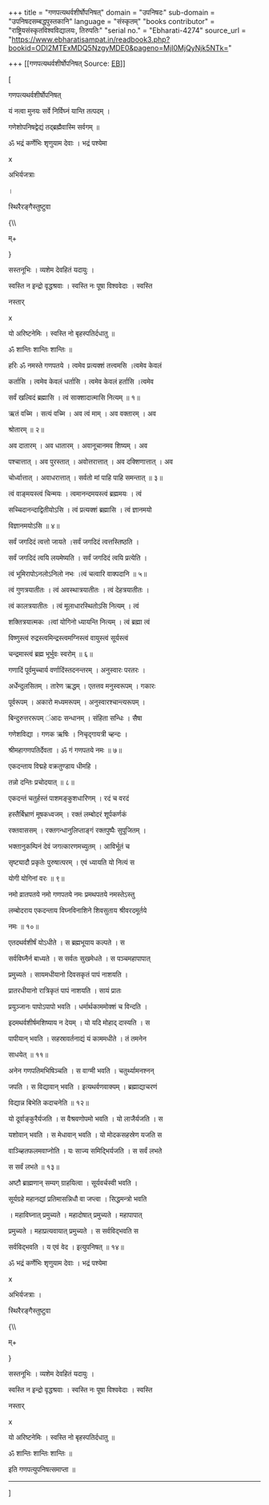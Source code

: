 +++
title = "गणपत्यथर्वशीर्षोपनिषत्"
domain = "उपनिषदः"
sub-domain = "उपनिषदसम्बद्धपुस्तकानि"
language = "संस्कृतम्"
"books contributor" = "राष्ट्रियसंस्कृतविश्वविद्यालयः, तिरुपतिः"
"serial no." = "Ebharati-4274"
source_url = "https://www.ebharatisampat.in/readbook3.php?bookid=ODI2MTExMDQ5NzgyMDE0&pageno=MjI0MjQyNjk5NTk="

+++
[[गणपत्यथर्वशीर्षोपनिषत्	Source: [EB](https://www.ebharatisampat.in/readbook3.php?bookid=ODI2MTExMDQ5NzgyMDE0&pageno=MjI0MjQyNjk5NTk=)]]

\[







गणपत्यथर्वशीर्षोपनिषत्



यं नत्वा मुनयः सर्वे निर्विघ्नं यान्ति तत्पदम् ।

गणेशोपनिषद्वेद्यं तद्ब्रह्मैवास्मि सर्वगम् ॥



ॐ भद्रं कर्णेभिः शृणुयाम देवाः । भद्रं पश्येमा

x

अभिर्यजत्राः

।

स्थिरैरङ्गैस्तुष्टुवा

{\\\\

म्+

}

सस्तनूभिः । व्यशेम देवहितं यदायुः ।

स्वस्ति न इन्द्रो वृद्धश्रवाः । स्वस्ति नः पूषा विश्ववेदाः । स्वस्ति

नस्तार्

x

यो अरिष्टनेमिः । स्वस्ति नो बृहस्पतिर्दधातु ॥



ॐ शान्तिः शान्तिः शान्तिः ॥



हरिः ॐ नमस्ते गणपतये । त्वमेव प्रत्यक्शं तत्त्वमसि ।त्वमेव केवलं

कर्तासि । त्वमेव केवलं धर्तासि । त्वमेव केवलं हर्तासि ।त्वमेव

सर्वं खल्विदं ब्रह्मासि । त्वं साक्शादात्मासि नित्यम् ॥ १॥

ऋतं वच्मि । सत्यं वच्मि । अव त्वं माम् । अव वक्तारम् । अव

श्रोतारम् ॥ २॥

अव दातारम् । अव धातारम् । अवानूचानमव शिष्यम् । अव

पश्चात्तात् । अव पुरस्तात् । अवोत्तरात्तात् । अव दक्शिणात्तात् । अव

चोर्ध्वात्तात् । अवाधरात्तात् । सर्वतो मां पाहि पाहि समन्तात् ॥ ३॥

त्वं वाङ्मयस्त्वं चिन्मयः । त्वमानन्दमयस्त्वं ब्रह्ममयः । त्वं

सच्चिदानन्दाद्वितीयोऽसि । त्वं प्रत्यक्शं ब्रह्मासि । त्वं ज्ञानमयो

विज्ञानमयोऽसि ॥ ४॥

सर्वं जगदिदं त्वत्तो जायते ।सर्वं जगदिदं त्वत्तस्तिष्ठति ।

सर्वं जगदिदं त्वयि लयमेष्यति । सर्वं जगदिदं त्वयि प्रत्येति ।

त्वं भूमिरापोऽनलोऽनिलो नभः ।त्वं चत्वारि वाक्पदानि ॥ ५॥

त्वं गुणत्रयातीतः । त्वं अवस्थात्रयातीतः । त्वं देहत्रयातीतः ।

त्वं कालत्रयातीतः । त्वं मूलाधारस्थितोऽसि नित्यम् । त्वं

शक्तित्रयात्मकः ।त्वां योगिनो ध्यायन्ति नित्यम् । त्वं ब्रह्मा त्वं

विष्णुस्त्वं रुद्रस्त्वमिन्द्रस्त्वमग्निस्त्वं वायुस्त्वं सूर्यस्त्वं

चन्द्रमास्त्वं ब्रह्म भूर्भुवः स्वरोम् ॥ ६॥

गणादिं पूर्वमुच्चार्य वर्णादिंस्तदनन्तरम् । अनुस्वारः परतरः ।

अर्धेन्दुलसितम् । तारेण ऋद्धम् । एतत्तव मनुस्वरूपम् । गकारः

पूर्वरूपम् । अकारो मध्यमरूपम् । अनुस्वारश्चान्त्यरूपम् ।

बिन्दुरुत्तररूपम् ंआदः सन्धानम् । संहिता सन्धिः । सैषा

गणेशविद्या । गणक ऋषिः । निचृद्गायत्री च्हन्दः ।

श्रीमहागणपतिर्देवता । ॐ गं गणपतये नमः ॥ ७॥

एकदन्ताय विद्महे वक्रतुण्डाय धीमहि ।

तन्नो दन्तिः प्रचोदयात् ॥ ८॥

एकदन्तं चतुर्हस्तं पाशमङ्कुशधारिणम् । रदं च वरदं

हस्तैर्बिभ्राणं मूषकध्वजम् । रक्तं लम्बोदरं शूर्पकर्णकं

रक्तवाससम् । रक्तगन्धानुलिप्ताङ्गं रक्तपुष्पैः सुपूजितम् ।

भक्तानुकम्पिनं देवं जगत्कारणमच्युतम् । आविर्भूतं च

सृष्ट्यादौ प्रकृतेः पुरुषात्परम् । एवं ध्यायति यो नित्यं स

योगी योगिनां वरः ॥ ९॥

नमो व्रातपतये नमो गणपतये नमः प्रमथपतये नमस्तेऽस्तु

लम्बोदराय एकदन्ताय विघ्नविनाशिने शिवसुताय श्रीवरदमूर्तये

नमः ॥ १०॥

एतदथर्वशीर्षं योऽधीते । स ब्रह्मभूयाय कल्पते । स

सर्वविघ्नैर्न बाध्यते । स सर्वतः सुखमेधते । स पञ्चमहापापात्

प्रमुच्यते । सायमधीयानो दिवसकृतं पापं नाशयति ।

प्रातरधीयानो रात्रिकृतं पापं नाशयति । सायं प्रातः

प्रयुञ्जानः पापोऽपापो भवति । धर्मार्थकाममोक्शं च विन्दति ।

इदमथर्वशीर्षमशिष्याय न देयम् । यो यदि मोहाद् दास्यति । स

पापीयान् भवति । सहस्रावर्तनाद्यं यं काममधीते । तं तमनेन

साधयेत् ॥ ११॥

अनेन गणपतिमभिषिञ्चति । स वाग्मी भवति । चतुर्थ्यामनश्नन्

जपति । स विद्यावान् भवति । इत्यथर्वणवाक्यम् । ब्रह्माद्याचरणं

विद्यान्न बिभेति कदाचनेति ॥ १२॥

यो दूर्वाङ्कुरैर्यजति । स वैश्रवणोपमो भवति । यो लाजैर्यजति । स

यशोवान् भवति । स मेधावान् भवति । यो मोदकसहस्रेण यजति स

वाञ्च्हितफलमवाप्नोति । यः साज्य समिद्भिर्यजति । स सर्वं लभते

स सर्वं लभते ॥ १३॥

अष्टौ ब्राह्मणान् सम्यग् ग्राहयित्वा । सूर्यवर्चस्वी भवति ।

सूर्यग्रहे महानद्यां प्रतिमासन्निधौ वा जप्त्वा । सिद्धमन्त्रो भवति

। महाविघ्नात् प्रमुच्यते । महादोषात् प्रमुच्यते । महापापात्

प्रमुच्यते । महाप्रत्यवायात् प्रमुच्यते । स सर्वविद्भवति स

सर्वविद्भवति । य एवं वेद । इत्युपनिषत् ॥ १४॥



ॐ भद्रं कर्णेभिः शृणुयाम देवाः । भद्रं पश्येमा

x

अभिर्यजत्राः ।

स्थिरैरङ्गैस्तुष्टुवा

{\\\\

म्+

}

सस्तनूभिः । व्यशेम देवहितं यदायुः ।

स्वस्ति न इन्द्रो वृद्धश्रवाः । स्वस्ति नः पूषा विश्ववेदाः । स्वस्ति

नस्तार्

x

यो अरिष्टनेमिः । स्वस्ति नो बृहस्पतिर्दधातु ॥

ॐ शान्तिः शान्तिः शान्तिः ॥

इति गणपत्युपनिषत्समाप्ता ॥

 ------------------------------






\]
